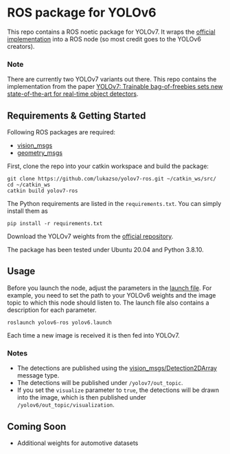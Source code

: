 # ROS package for YOLOv6

This repo contains a ROS noetic package for YOLOv7. It wraps the [official 
implementation](https://github.com/WongKinYiu/yolov7) into a ROS node (so most credit 
goes to the YOLOv6 creators).

### Note
There are currently two YOLOv7 variants out there. This repo contains the 
implementation from the paper [YOLOv7: Trainable bag-of-freebies sets new state-of-the-art for real-time object detectors](https://arxiv.org/abs/2207.02696).

## Requirements & Getting Started

Following ROS packages are required:
- [vision_msgs](http://wiki.ros.org/vision_msgs)
- [geometry_msgs](http://wiki.ros.org/geometry_msgs)

First, clone the repo into your catkin workspace and build the package:
```
git clone https://github.com/lukazso/yolov7-ros.git ~/catkin_ws/src/
cd ~/catkin_ws
catkin build yolov7-ros
```

The Python requirements are listed in the `requirements.txt`. You can simply 
install them as
```
pip install -r requirements.txt
```

Download the YOLOv7 weights from the [official repository](https://github.com/WongKinYiu/yolov7).

The package has been tested under Ubuntu 20.04 and Python 3.8.10.

## Usage
Before you launch the node, adjust the parameters in the 
[launch file](launch/yolov7.launch). For example, you need to set the path to your 
YOLOv6 weights and the image topic to which this node should listen to. The launch 
file also contains a description for each parameter.

```
roslaunch yolov6-ros yolov6.launch
```

Each time a new image is received it is then fed into YOLOv7.

### Notes
- The detections are published using the [vision_msgs/Detection2DArray](http://docs.ros.org/en/api/vision_msgs/html/msg/Detection2DArray.html) message type.
- The detections will be published under `/yolov7/out_topic`.
- If you set the `visualize` parameter to `true`, the detections will be drawn into 
  the image, which is then published under `/yolov6/out_topic/visualization`.

## Coming Soon
- Additional weights for automotive datasets
